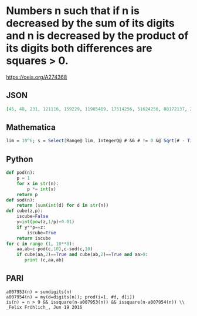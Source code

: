 # Numbers n such that if n is decreased by the sum of its digits and n is decreased by the product of its digits both differences are squares \> 0\.
https://oeis.org/A274368
## JSON
```JSON
[45, 48, 231, 121116, 159229, 11985489, 17514256, 51624256, 88172137, 228523729, 467597425, 11112111412, 4329279198937, 3716589421762641, 23228676113127556, 138417183479417732388]
```
## Mathematica
```Mathematica
lim = 10^6; s = Select[Range@ lim, IntegerQ@ # && # != 0 &@ Sqrt[# - Times @@ IntegerDigits@ #] &]; t = Select[Range@ lim, IntegerQ@ # && # != 0 &@ Sqrt[# - Total@ IntegerDigits@ #] &]; Intersection[s, t] (* _Michael De Vlieger_, Jun 19 2016 *)
```
## Python
```Python
def pod(n):
    p = 1
    for x in str(n):
        p *= int(x)
    return p
def sod(n):
    return (sum(int(d) for d in str(n))
def cube(z,p):
    iscube=False
    y=int(pow(z,1/p)+0.01)
    if y**p==z:
        iscube=True
    return iscube
for c in range (1, 10**8):
    aa,ab=c-pod(c,10),c-sod(c,10)
    if cube(aa,2)==True and cube(ab,2)==True and aa>0:
       print (c,aa,ab)
```
## PARI
```PARI
a007953(n) = sumdigits(n)
a007954(n) = my(d=digits(n)); prod(i=1, #d, d[i])
is(n) = n > 9 && issquare(n-a007953(n)) && issquare(n-a007954(n)) \\ _Felix Fröhlich_, Jun 19 2016
```
